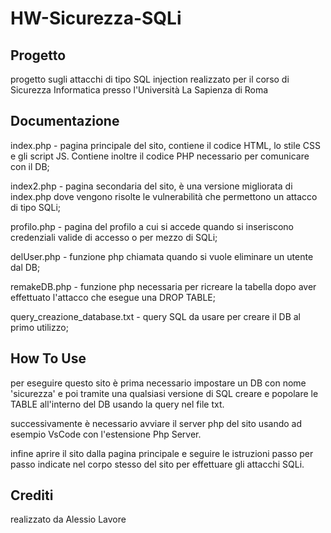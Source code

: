 # HW-Sicurezza-SQLi

## Progetto
progetto sugli attacchi di tipo SQL injection realizzato per il corso di Sicurezza Informatica presso l'Università La Sapienza di Roma

## Documentazione
index.php - pagina principale del sito, contiene il codice HTML, lo stile CSS e gli script JS. Contiene inoltre il codice PHP necessario per comunicare con il DB;

index2.php - pagina secondaria del sito, è una versione migliorata di index.php dove vengono risolte le vulnerabilità che permettono un attacco di tipo SQLi;

profilo.php - pagina del profilo a cui si accede quando si inseriscono credenziali valide di accesso o per mezzo di SQLi;

delUser.php - funzione php chiamata quando si vuole eliminare un utente dal DB;

remakeDB.php - funzione php necessaria per ricreare la tabella dopo aver effettuato l'attacco che esegue una DROP TABLE;

query_creazione_database.txt - query SQL da usare per creare il DB al primo utilizzo;

## How To Use
per eseguire questo sito è prima necessario impostare un DB con nome 'sicurezza' e poi tramite una qualsiasi versione di SQL creare e popolare le TABLE all'interno del DB usando la query nel file txt.

successivamente è necessario avviare il server php del sito usando ad esempio VsCode con l'estensione Php Server.

infine aprire il sito dalla pagina principale e seguire le istruzioni passo per passo indicate nel corpo stesso del sito per effettuare gli attacchi SQLi.

## Crediti
realizzato da Alessio Lavore
